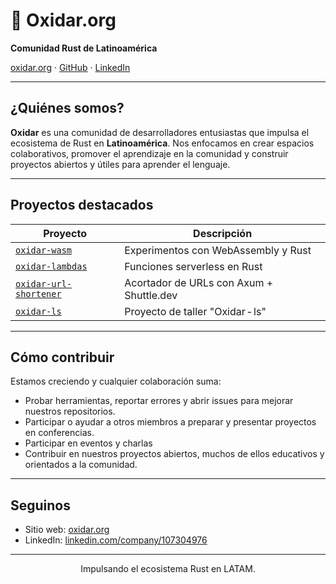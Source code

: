 # 🦀 Oxidar.org

**Comunidad Rust de Latinoamérica** 

[oxidar.org](https://oxidar.org) · [GitHub](https://github.com/oxidar-org) · [LinkedIn](https://www.linkedin.com/company/107304976)

---

## ¿Quiénes somos?

**Oxidar** es una comunidad de desarrolladores entusiastas que impulsa el ecosistema de Rust en **Latinoamérica**. Nos enfocamos en crear espacios colaborativos, promover el aprendizaje en la comunidad y construir proyectos abiertos y útiles para aprender el lenguaje.

---

## Proyectos destacados

| Proyecto | Descripción |
|----------|-------------|
| [`oxidar-wasm`](https://github.com/oxidar-org/oxidar-wasm) | Experimentos con WebAssembly y Rust |
| [`oxidar-lambdas`](https://github.com/oxidar-org/oxidar-lambdas) | Funciones serverless en Rust |
| [`oxidar-url-shortener`](https://github.com/oxidar-org/oxidar-url-shortener) | Acortador de URLs con Axum + Shuttle.dev |
| [`oxidar-ls`](https://github.com/oxidar-org/oxidar-ls) | Proyecto de taller "Oxidar - ls" |

---

## Cómo contribuir

Estamos creciendo y cualquier colaboración suma:

- Probar herramientas, reportar errores y abrir issues para mejorar nuestros repositorios.
- Participar o ayudar a otros miembros a preparar y presentar proyectos en conferencias.
- Participar en eventos y charlas
- Contribuir en nuestros proyectos abiertos, muchos de ellos educativos y orientados a la comunidad.

---

## Seguinos

- Sitio web: [oxidar.org](https://oxidar.org)  
- LinkedIn: [linkedin.com/company/107304976](https://www.linkedin.com/company/107304976)

---

<p align="center">
  Impulsando el ecosistema Rust en LATAM.
</p>
